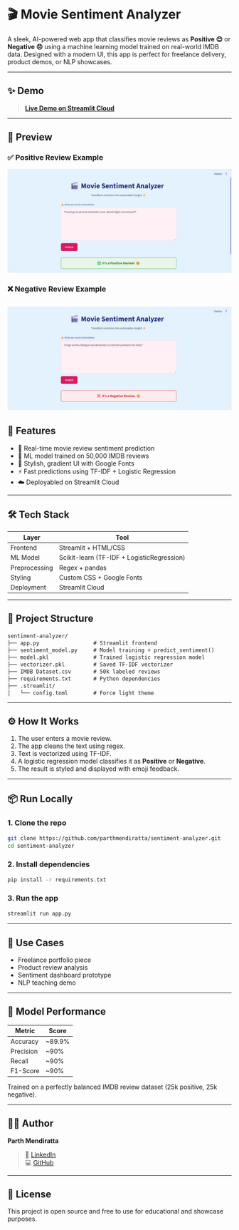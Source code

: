 # 🎬 Movie Sentiment Analyzer

A sleek, AI-powered web app that classifies movie reviews as **Positive 😊** or **Negative 😠** using a machine learning model trained on real-world IMDB data. Designed with a modern UI, this app is perfect for freelance delivery, product demos, or NLP showcases.

---

## ✨ Demo

> **[Live Demo on Streamlit Cloud](https://sentiment-analyzer-ysseww4ucvkuiywzgmrjsp-parthmendiratta.streamlit.app/)**  

---

## 📸 Preview

### ✅ Positive Review Example
![Positive Review](Screenshot1.png)

### ❌ Negative Review Example
![Negative Review](Screenshot2.png)
---

## 🚀 Features

- 🎯 Real-time movie review sentiment prediction  
- 🧠 ML model trained on 50,000 IMDB reviews  
- 💅 Stylish, gradient UI with Google Fonts  
- ⚡ Fast predictions using TF-IDF + Logistic Regression  
- ☁️ Deployabled on Streamlit Cloud 

---

## 🛠️ Tech Stack

| Layer        | Tool                            |
|--------------|----------------------------------|
| Frontend     | Streamlit + HTML/CSS             |
| ML Model     | Scikit-learn (TF-IDF + LogisticRegression) |
| Preprocessing| Regex + pandas            |
| Styling      | Custom CSS + Google Fonts        |
| Deployment   | Streamlit Cloud                  |

---

## 📂 Project Structure

```
sentiment-analyzer/
├── app.py                 # Streamlit frontend
├── sentiment_model.py     # Model training + predict_sentiment()
├── model.pkl              # Trained logistic regression model
├── vectorizer.pkl         # Saved TF-IDF vectorizer
├── IMDB Dataset.csv       # 50k labeled reviews
├── requirements.txt       # Python dependencies
├── .streamlit/
│   └── config.toml        # Force light theme
```

---

## ⚙️ How It Works

1. The user enters a movie review.  
2. The app cleans the text using regex.  
3. Text is vectorized using TF-IDF.  
4. A logistic regression model classifies it as **Positive** or **Negative**.  
5. The result is styled and displayed with emoji feedback.  

---

## 📦 Run Locally

### 1. Clone the repo
```bash
git clone https://github.com/parthmendiratta/sentiment-analyzer.git
cd sentiment-analyzer
```

### 2. Install dependencies
```bash
pip install -r requirements.txt
```

### 3. Run the app
```bash
streamlit run app.py
```

---


## 🎯 Use Cases

- Freelance portfolio piece  
- Product review analysis  
- Sentiment dashboard prototype  
- NLP teaching demo  

---

## 🧠 Model Performance

| Metric     | Score   |
|------------|---------|
| Accuracy   | ~89.9%  |
| Precision  | ~90%    |
| Recall     | ~90%    |
| F1-Score   | ~90%    |

Trained on a perfectly balanced IMDB review dataset (25k positive, 25k negative).

---

## 🧑‍💻 Author

**Parth Mendiratta**  
 
> 💼 [LinkedIn](https://www.linkedin.com/in/parth-mendiratta-66aa48305?lipi=urn%3Ali%3Apage%3Ad_flagship3_profile_view_base_contact_details%3BJiswDvyNSLmtIc%2F5yMtf6Q%3D%3D)  
> 💻 [GitHub](https://github.com/parthmendiratta)

---

## 📜 License

This project is open source and free to use for educational and showcase purposes.
